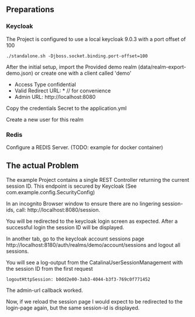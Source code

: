 ## Preparations

### Keycloak

The Project is configured to use a local keycloak 9.0.3 with a port offset of 100

    ./standalone.sh -Djboss.socket.binding.port-offset=100

After the initial setup, import the Provided demo realm (data/realm-export-demo.json)
or create one with a client called 'demo'

- Access Type confidential
- Valid Redirect URL: * // for convenience 
- Admin URL: http://localhost:8080

Copy the credentials Secret to the application.yml

Create a new user for this realm


### Redis

Configure a REDIS Server. (TODO: example for docker container) 


## The actual Problem

The example Project contains a single REST Controller returning the current session ID.
This endpoint is secured by Keycloak (See com.example.config.SecurityConfig)

In an incognito Browser window to ensure there are no lingering session-ids,
call: http://localhost:8080/session.

You will be redirected to the keycloak login screen as expected. 
After a successful login the session ID will be displayed.

In another tab, go to the keycloak account sessions page 
http://localhost:8180/auth/realms/demo/account/sessions
and logout all sessions.

You will see a log-output from the CatalinaUserSessionManagement with the session ID  from the first request

    logoutHttpSession: b0dd2e00-3ab3-4044-b3f3-769c0f771452
    
The admin-url callback worked. 

Now, if we reload the session page I would expect to be redirected to the login-page again,
but the same session-id is displayed.
